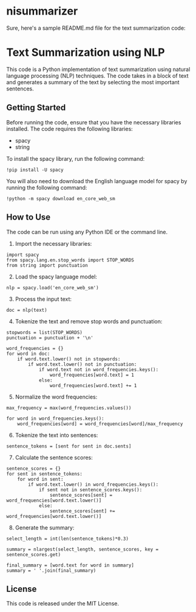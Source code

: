 # nisummarizer
Sure, here's a sample README.md file for the text summarization code:

# Text Summarization using NLP

This code is a Python implementation of text summarization using natural language processing (NLP) techniques. The code takes in a block of text and generates a summary of the text by selecting the most important sentences.

## Getting Started

Before running the code, ensure that you have the necessary libraries installed. The code requires the following libraries:

- spacy
- string

To install the spacy library, run the following command:

```
!pip install -U spacy
```

You will also need to download the English language model for spacy by running the following command:

```
!python -m spacy download en_core_web_sm
```

## How to Use

The code can be run using any Python IDE or the command line. 

1. Import the necessary libraries:
```
import spacy
from spacy.lang.en.stop_words import STOP_WORDS
from string import punctuation
```

2. Load the spacy language model:
```
nlp = spacy.load('en_core_web_sm')
```

3. Process the input text:
```
doc = nlp(text)
```

4. Tokenize the text and remove stop words and punctuation:
```
stopwords = list(STOP_WORDS)
punctuation = punctuation + '\n'

word_frequencies = {}
for word in doc:
    if word.text.lower() not in stopwords:
        if word.text.lower() not in punctuation:
            if word.text not in word_frequencies.keys():
                word_frequencies[word.text] = 1
            else:
                word_frequencies[word.text] += 1
```

5. Normalize the word frequencies:
```
max_frequency = max(word_frequencies.values())

for word in word_frequencies.keys():
    word_frequencies[word] = word_frequencies[word]/max_frequency
```

6. Tokenize the text into sentences:
```
sentence_tokens = [sent for sent in doc.sents]
```

7. Calculate the sentence scores:
```
sentence_scores = {}
for sent in sentence_tokens:
    for word in sent:
        if word.text.lower() in word_frequencies.keys():
            if sent not in sentence_scores.keys():
                sentence_scores[sent] = word_frequencies[word.text.lower()]
            else:
                sentence_scores[sent] += word_frequencies[word.text.lower()]
```

8. Generate the summary:
```
select_length = int(len(sentence_tokens)*0.3)

summary = nlargest(select_length, sentence_scores, key = sentence_scores.get)

final_summary = [word.text for word in summary]
summary = ' '.join(final_summary)
```

## License

This code is released under the MIT License.

